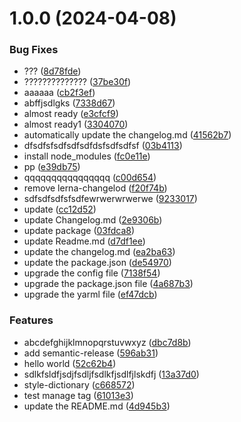 # 1.0.0 (2024-04-08)


### Bug Fixes

* ??? ([8d78fde](https://github.com/thornbug90/test-release/commit/8d78fdee64b2862a8dff4e640643939bde874a63))
* ?????????????? ([37be30f](https://github.com/thornbug90/test-release/commit/37be30f7cfe60c5d78f10d0ca7cd8636e6780a10))
* aaaaaa ([cb2f3ef](https://github.com/thornbug90/test-release/commit/cb2f3ef30a08eb680aaeb371787f3e5206d65086))
* abffjsdlgks ([7338d67](https://github.com/thornbug90/test-release/commit/7338d67d54dad0b6339cf8769dcd915efc5006b7))
* almost ready ([e3cfcf9](https://github.com/thornbug90/test-release/commit/e3cfcf9facf0f18ad6dcb612f0357e0e2bfd8d6b))
* almost ready1 ([3304070](https://github.com/thornbug90/test-release/commit/33040700d8ed1a888f544eb36287ccc2594047f4))
* automatically update the changelog.md ([41562b7](https://github.com/thornbug90/test-release/commit/41562b798a2f132c22d3a580f4100f50237946c5))
* dfsdfsfsdfsdfsdfdsfsdfsdfsf ([03b4113](https://github.com/thornbug90/test-release/commit/03b4113311ffad736e75c7531056a241bb827f7c))
* install node_modules ([fc0e11e](https://github.com/thornbug90/test-release/commit/fc0e11ed006903793197f1aa7ef5ec483c84a681))
* pp ([e39db75](https://github.com/thornbug90/test-release/commit/e39db751e7349e4d99075f009007d97066d5c53e))
* qqqqqqqqqqqqqqqq ([c00d654](https://github.com/thornbug90/test-release/commit/c00d654fd767d9c0b3a933b95f61c98abe97d9d0))
* remove lerna-changelod ([f20f74b](https://github.com/thornbug90/test-release/commit/f20f74ba113ed564b47ede38847a20ae5b6939b6))
* sdfsdfsdfsfsdfewrwerwrwerwe ([9233017](https://github.com/thornbug90/test-release/commit/9233017f3a1ed2d84564a5beb917453c9d5e8e70))
* update ([cc12d52](https://github.com/thornbug90/test-release/commit/cc12d52c708ee0177cf5222d7f74625ad28de1fd))
* update Changelog.md ([2e9306b](https://github.com/thornbug90/test-release/commit/2e9306bded050347ef9f390666ffa8cb33f714fb))
* update package ([03fdca8](https://github.com/thornbug90/test-release/commit/03fdca860b36c34c2533591368a73d7226562e9d))
* update Readme.md ([d7df1ee](https://github.com/thornbug90/test-release/commit/d7df1ee806501ab26e43514afb9651d3be842d37))
* update the changelog.md ([ea2ba63](https://github.com/thornbug90/test-release/commit/ea2ba63b0788edac6cafad46e2e68c8737460080))
* update the package.json ([de54970](https://github.com/thornbug90/test-release/commit/de54970f0fadb0e96e748ba4b2cb9d26f0a088d7))
* upgrade the config file ([7138f54](https://github.com/thornbug90/test-release/commit/7138f54b370fee2194680825254a4dc2d71afde9))
* upgrade the package.json file ([4a687b3](https://github.com/thornbug90/test-release/commit/4a687b363d045cf095e6ad03b41f734e4b390585))
* upgrade the yarml file ([ef47dcb](https://github.com/thornbug90/test-release/commit/ef47dcb8f0b86a1e50da8c336d53ccbf32d632be))


### Features

* abcdefghijklmnopqrstuvwxyz ([dbc7d8b](https://github.com/thornbug90/test-release/commit/dbc7d8ba26ffe2085cfc8563bf7374a2866937d5))
* add semantic-release ([596ab31](https://github.com/thornbug90/test-release/commit/596ab31c7c83a64b51238a9dda16b6a76b0687cf))
* hello world ([52c62b4](https://github.com/thornbug90/test-release/commit/52c62b4f0da8b18c03269dfb5577a8ed12c1f196))
* sdlkfsldfjsdjfsdljfsdlkfjsdlfjlskdfj ([13a37d0](https://github.com/thornbug90/test-release/commit/13a37d0dfc4bc9f1485723fb226d66f3b46fde5d))
* style-dictionary ([c668572](https://github.com/thornbug90/test-release/commit/c66857264d191814f087626e1aa37127b479d1af))
* test manage tag ([61013e3](https://github.com/thornbug90/test-release/commit/61013e3a40473b83b3886fb9d63baaf38b704812))
* update the README.md ([4d945b3](https://github.com/thornbug90/test-release/commit/4d945b301755edfde5776c588ada9dd6d1bf9d5a))



